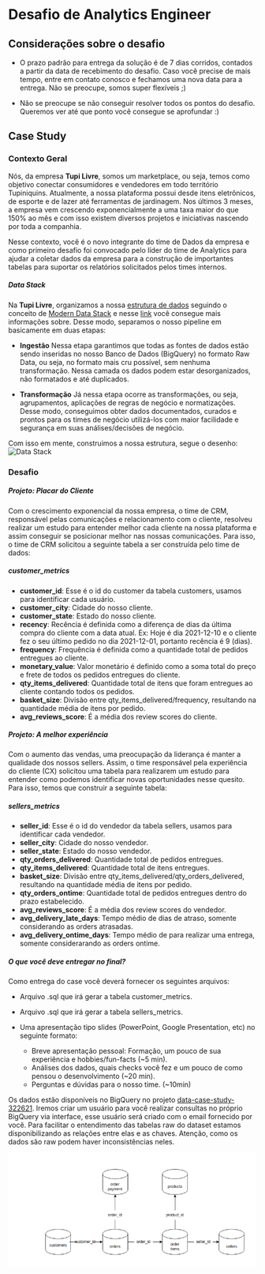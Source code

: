 # Desafio de Analytics Engineer
## Considerações sobre o desafio
* O prazo padrão para entrega da solução é de 7 dias corridos, contados a partir da data de recebimento do desafio. Caso você precise de mais tempo, entre em contato conosco e fechamos uma nova data para a entrega. Não se preocupe, somos super flexíveis ;)
- Não se preocupe se não conseguir resolver todos os pontos do desafio. Queremos ver até que ponto você consegue se aprofundar :)
 
## Case Study
### Contexto Geral
Nós, da empresa **Tupi Livre**, somos um marketplace, ou seja, temos como objetivo conectar consumidores e vendedores em todo território Tupiniquins. Atualmente, a nossa plataforma possui desde itens eletrônicos, de esporte e de lazer até ferramentas de jardinagem. Nos últimos 3 meses, a empresa vem crescendo exponencialmente a uma taxa maior do que 150% ao mês e com isso existem diversos projetos e iniciativas nascendo por toda a companhia.

Nesse contexto, você é o novo integrante do time de Dados da empresa e como primeiro desafio foi convocado pelo líder do time de Analytics para ajudar a coletar dados da empresa para a construção de importantes tabelas para suportar os relatórios solicitados pelos times internos.

##### Data Stack

Na **Tupi Livre**, organizamos a nossa [estrutura de dados](https://www.trifacta.com/blog/data-stack/) seguindo o conceito de [Modern Data Stack](https://towardsdatascience.com/the-building-blocks-of-a-modern-data-platform-92e46061165) e nesse [link](https://towardsdatascience.com/the-beginners-guide-to-the-modern-data-stack-d1c54bd1793e) você consegue mais informações sobre. Desse modo, separamos o nosso pipeline em basicamente em duas etapas:

* **Ingestão**
Nessa etapa garantimos que todas as fontes de dados estão sendo inseridas no nosso Banco de Dados (BigQuery) no formato Raw Data, ou seja, no formato mais cru possível, sem nenhuma transformação. Nessa camada os dados podem estar desorganizados, não formatados e até duplicados.

* **Transformação**
Já nessa etapa ocorre as transformações, ou seja, agrupamentos, aplicações de regras de negócio e normatizações. Desse modo, conseguimos obter dados documentados, curados e prontos para os times de negócio utilizá-los com maior facilidade e segurança em suas análises/decisões de negócio. 

Com isso em mente, construimos a nossa estrutura, segue o desenho: ![Data Stack](https://assets.dataform.co/updated-landing/datastack_horizontal.png)

### Desafio

##### Projeto: Placar do Cliente
Com o crescimento exponencial da nossa empresa, o time de CRM, responsável pelas comunicações e relacionamento com o cliente, resolveu realizar um estudo para entender melhor cada cliente na nossa plataforma e assim conseguir se posicionar melhor nas nossas comunicações. Para isso, o time de CRM solicitou a seguinte tabela a ser construída pelo time de dados:

##### *customer_metrics*
   - **customer_id**: Esse é o id do customer da tabela customers, usamos para identificar cada usuário.
   - **customer_city**: Cidade do nosso cliente.
   - **customer_state**: Estado do nosso cliente.
   - **recency**: Recência é definida como a diferença de dias da última compra do cliente com a data atual. Ex: Hoje é dia 2021-12-10 e o cliente fez o seu último pedido no dia 2021-12-01, portanto recência é 9 (dias).
   - **frequency**: Frequência é definida como a quantidade total de pedidos entregues ao cliente.
   - **monetary_value**: Valor monetário é definido como a soma total do preço e frete de todos os pedidos entregues do cliente.
   - **qty_items_delivered**: Quantidade total de itens que foram entregues ao cliente contando todos os pedidos.
   - **basket_size**: Divisão entre qty_items_delivered/frequency, resultando na quantidade média de itens por pedido.
   - **avg_reviews_score**: É a média dos review scores do cliente.

##### Projeto: A melhor experiência
Com o aumento das vendas, uma preocupação da liderança é manter a qualidade dos nossos sellers. Assim, o time responsável pela experiência do cliente (CX) solicitou uma tabela para realizarem um estudo para entender como podemos identificar novas oportunidades nesse quesito. Para isso, temos que construir a seguinte tabela:

##### *sellers_metrics*
   - **seller_id**: Esse é o id do vendedor da tabela sellers, usamos para identificar cada vendedor.
   - **seller_city**: Cidade do nosso vendedor.
   - **seller_state**: Estado do nosso vendedor.
   - **qty_orders_delivered**: Quantidade total de pedidos entregues.
   - **qty_items_delivered**: Quantidade total de itens entregues.
   - **basket_size**: Divisão entre qty_items_delivered/qty_orders_delivered, resultando na quantidade média de itens por pedido.
   - **qty_orders_ontime**: Quantidade total de pedidos entregues dentro do prazo estabelecido.
   - **avg_reviews_score**: É a média dos review scores do vendedor.
   - **avg_delivery_late_days**: Tempo médio de dias de atraso, somente considerando as orders atrasadas.
   - **avg_delivery_ontime_days**: Tempo médio de para realizar uma entrega, somente considerarando as orders ontime.

##### O que você deve entregar no final? 
Como entrega do case você deverá fornecer os seguintes arquivos:

* Arquivo .sql que irá gerar a tabela customer_metrics.
* Arquivo .sql que irá gerar a tabela sellers_metrics.
* Uma apresentação tipo slides (PowerPoint, Google Presentation, etc) no seguinte formato:

  - Breve apresentação pessoal: Formação, um pouco de sua experiência e hobbies/fun-facts (~5 min).
  - Análises dos dados, quais checks você fez e um pouco de como pensou o desenvolvimento (~20 min).
  - Perguntas e dúvidas para o nosso time. (~10min)

Os dados estão disponíveis no BigQuery no projeto [data-case-study-322621](https://console.cloud.google.com/bigquery?project=data-case-study-322621). Iremos criar um usuário para você realizar consultas no próprio BigQuery via interface, esse usuário será criado com o email fornecido por você.
Para facilitar o entendimento das tabelas raw do dataset estamos disponibilizando as relações entre elas e as chaves. Atenção, como os dados são raw podem haver inconsistências neles.

![image](.img/model.png)